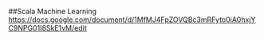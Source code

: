 

##Scala Machine Learning
https://docs.google.com/document/d/1MfMJ4FpZOVQBc3mRFyto0iA0hxjYC9NPG01I8SkE1vM/edit


